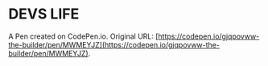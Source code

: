 # DEVS LIFE

A Pen created on CodePen.io. Original URL: [https://codepen.io/gjqpovww-the-builder/pen/MWMEYJZ](https://codepen.io/gjqpovww-the-builder/pen/MWMEYJZ).

